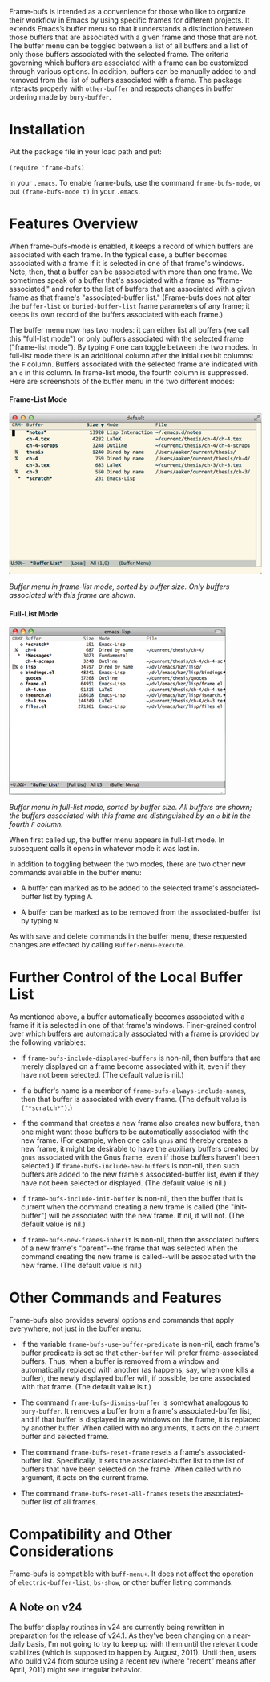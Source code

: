 Frame-bufs is intended as a convenience for those who like to organize their
workflow in Emacs by using specific frames for different projects. It extends
Emacs’s buffer menu so that it understands a distinction between those
buffers that are associated with a given frame and those that are not. The
buffer menu can be toggled between a list of all buffers and a list of only
those buffers associated with the selected frame. The criteria governing
which buffers are associated with a frame can be customized through various
options.  In addition, buffers can be manually added to and removed from the
list of buffers associated with a frame. The package interacts properly with
`other-buffer` and respects changes in buffer ordering made by
`bury-buffer`.

Installation
============

Put the package file in your load path and put:

  `(require 'frame-bufs)`

in your `.emacs`.  To enable frame-bufs, use the command
`frame-bufs-mode`, or put `(frame-bufs-mode t)` in your `.emacs`.

Features Overview
=================

When frame-bufs-mode is enabled, it keeps a record of which buffers are
associated with each frame.  In the typical case, a buffer becomes associated
with a frame if it is selected in one of that frame's windows.  Note, then,
that a buffer can be associated with more than one frame.  We sometimes speak
of a buffer that's associated with a frame as "frame-associated," and refer
to the list of buffers that are associated with a given frame as that frame's
"associated-buffer list."  (Frame-bufs does not alter the `buffer-list` or
`buried-buffer-list` frame parameters of any frame; it keeps its own record
of the buffers associated with each frame.)
  
The buffer menu now has two modes:  it can either list all buffers (we call
this "full-list mode") or only buffers associated with the selected frame
("frame-list mode").  By typing `F` one can toggle between the two modes.  In
full-list mode there is an additional column after the initial `CRM` bit
columns: the `F` column.  Buffers associated with the selected frame are
indicated with an `o` in this column.  In frame-list mode, the fourth column
is suppressed.  Here are screenshots of the buffer menu in the two different
modes:

#### Frame-List Mode

![screenshot](https://github.com/alpaker/Frame-Bufs/raw/master/FrameBufsLocalMode.png)

<i>Buffer menu in frame-list mode, sorted by buffer size.  Only buffers associated with this frame are shown.</i>

#### Full-List Mode

![screenshot](https://github.com/alpaker/Frame-Bufs/raw/master/FrameBufsFullMode.png)

<i>Buffer menu in full-list mode, sorted by buffer size. All buffers are shown; the buffers associated with this frame are
distinguished by an `o` bit in the fourth `F` column.</i>

When first called up, the buffer menu appears in full-list mode.  In
subsequent calls it opens in whatever mode it was last in.

In addition to toggling between the two modes, there are two other new
commands available in the buffer menu:

* A buffer can marked as to be added to the selected frame's
  associated-buffer list by typing `A`.

* A buffer can be marked as to be removed from the associated-buffer list by
  typing `N`.

As with save and delete commands in the buffer menu, these requested changes
are effected by calling `Buffer-menu-execute`.

Further Control of the Local Buffer List
========================================

As mentioned above, a buffer automatically becomes associated with a frame if
it is selected in one of that frame's windows.  Finer-grained control over
which buffers are automatically associated with a frame is provided by the
following variables:

* If `frame-bufs-include-displayed-buffers` is non-nil, then buffers that
  are merely displayed on a frame become associated with it, even if they
  have not been selected.  (The default value is nil.)

* If a buffer's name is a member of `frame-bufs-always-include-names`, then
  that buffer is associated with every frame.  (The default value is
  `("*scratch*")`.)

* If the command that creates a new frame also creates new buffers, then one
  might want those buffers to be automatically associated with the new
  frame.  (For example, when one calls `gnus` and thereby creates a new
  frame, it might be desirable to have the auxiliary buffers created by
  `gnus` associated with the Gnus frame, even if those buffers haven't been
  selected.)  If `frame-bufs-include-new-buffers` is non-nil, then such
  buffers are added to the new frame's associated-buffer list, even if they
  have not been selected or displayed.  (The default value is nil.)

* If `frame-bufs-include-init-buffer` is non-nil, then the buffer that is
  current when the command creating a new frame is called (the "init-buffer")
  will be associated with the new frame.  If nil, it will not.  (The default
  value is nil.)

* If `frame-bufs-new-frames-inherit` is non-nil, then the associated
  buffers of a new frame's "parent"--the frame that was selected when the
  command creating the new frame is called--will be associated with the new
  frame.  (The default value is nil.)

Other Commands and Features
===========================

Frame-bufs also provides several options and commands that apply everywhere,
not just in the buffer menu:

* If the variable `frame-bufs-use-buffer-predicate` is non-nil, each frame's
  buffer predicate is set so that `other-buffer` will prefer frame-associated
  buffers.  Thus, when a buffer is removed from a window and automatically
  replaced with another (as happens, say, when one kills a buffer), the newly
  displayed buffer will, if possible, be one associated with that
  frame.  (The default value is t.)

* The command `frame-bufs-dismiss-buffer` is somewhat analogous to
  `bury-buffer`.  It removes a buffer from a frame's associated-buffer list,
  and if that buffer is displayed in any windows on the frame, it is replaced
  by another buffer.  When called with no arguments, it acts on the current
  buffer and selected frame.

* The command `frame-bufs-reset-frame` resets a frame's associated-buffer
  list.  Specifically, it sets the associated-buffer list to the list of
  buffers that have been selected on the frame.  When called with no
  argument, it acts on the current frame.

* The command `frame-bufs-reset-all-frames` resets the associated-buffer list
  of all frames.

Compatibility and Other Considerations
======================================

Frame-bufs is compatible with `buff-menu+`.  It does not affect the
operation of `electric-buffer-list`, `bs-show`, or other buffer listing
commands.

A Note on v24
-------------

The buffer display routines in v24 are currently being rewritten in
preparation for the release of v24.1. As they've been changing on a
near-daily basis, I'm not going to try to keep up with them until the
relevant code stabilizes (which is supposed to happen by August,
2011).  Until then, users who build v24 from source using a recent rev (where
"recent" means after April, 2011) might see irregular behavior.
